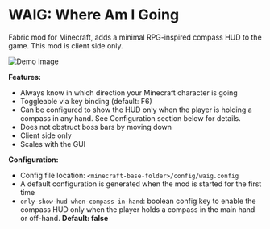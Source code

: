 # WAIG: Where Am I Going
Fabric mod for Minecraft, adds a minimal RPG-inspired compass HUD to the game.
This mod is client side only.

![Demo Image](demo.gif)

**Features:**

- Always know in which direction your Minecraft character is going
- Toggleable via key binding (default: F6)
- Can be configured to show the HUD only when the player is holding a compass in any hand. See Configuration section 
  below for details.
- Does not obstruct boss bars by moving down
- Client side only
- Scales with the GUI

**Configuration:**

- Config file location: `<minecraft-base-folder>/config/waig.config`
- A default configuration is generated when the mod is started for the first time
- `only-show-hud-when-compass-in-hand`: boolean config key to enable the compass HUD only when the player holds a
  compass in the main hand or off-hand. **Default: false**
